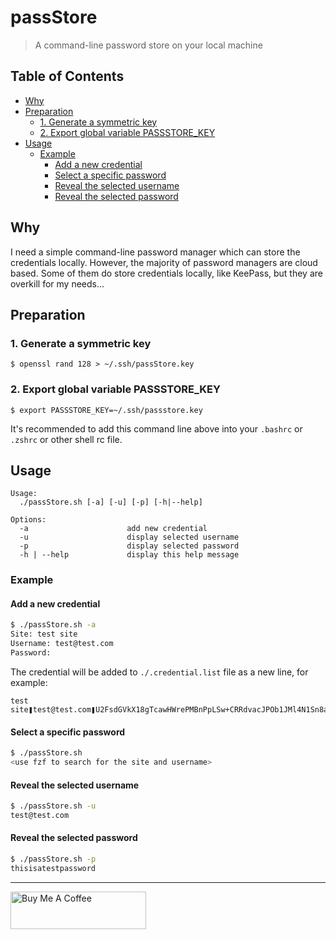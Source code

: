 # passStore

> A command-line password store on your local machine

## Table of Contents

- [Why](#why)
- [Preparation](#preparation)
  - [1. Generate a symmetric key](#1-generate-a-symmetric-key)
  - [2. Export global variable PASSSTORE_KEY](#2-export-global-variable-passstore_key)
- [Usage](#usage)
  - [Example](#example)
    - [Add a new credential](#add-a-new-credential)
    - [Select a specific password](#select-a-specific-password)
    - [Reveal the selected username](#reveal-the-selected-username)
    - [Reveal the selected password](#reveal-the-selected-password)

## Why

I need a simple command-line password manager which can store the credentials locally. However, the majority of password managers are cloud based. Some of them do store credentials locally, like KeePass, but they are overkill for my needs...

## Preparation

### 1. Generate a symmetric key

```
$ openssl rand 128 > ~/.ssh/passStore.key

```

### 2. Export global variable PASSSTORE_KEY

```
$ export PASSSTORE_KEY=~/.ssh/passstore.key
```

It's recommended to add this command line above into your `.bashrc` or `.zshrc` or other shell rc file.

## Usage

```
Usage:
  ./passStore.sh [-a] [-u] [-p] [-h|--help]

Options:
  -a                      add new credential
  -u                      display selected username
  -p                      display selected password
  -h | --help             display this help message
```

### Example

#### Add a new credential

```bash
$ ./passStore.sh -a
Site: test site
Username: test@test.com
Password:
```

The credential will be added to `./.credential.list` file as a new line, for example:

```
test site❚test@test.com❚U2FsdGVkX18gTcawHWrePMBnPpLSw+CRRdvacJPOb1JMl4N1Sn8asXK06GPtWiDC
```

#### Select a specific password

```bash
$ ./passStore.sh
<use fzf to search for the site and username>
```

#### Reveal the selected username

```bash
$ ./passStore.sh -u
test@test.com
```

#### Reveal the selected password

```bash
$ ./passStore.sh -p
thisisatestpassword
```

---

<a href="https://www.buymeacoffee.com/kevcui" target="_blank"><img src="https://cdn.buymeacoffee.com/buttons/v2/default-orange.png" alt="Buy Me A Coffee" height="60px" width="217px"></a>